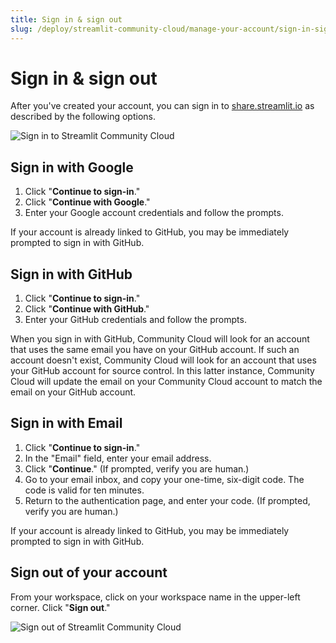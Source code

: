 ```yaml
---
title: Sign in & sign out
slug: /deploy/streamlit-community-cloud/manage-your-account/sign-in-sign-out
---
```


# Sign in & sign out

After you've created your account, you can sign in to <a href="https://share.streamlit.io" target="_blank">share.streamlit.io</a> as described by the following options.

![Sign in to Streamlit Community Cloud](/images/streamlit-community-cloud/account-sign-in.png)

## Sign in with Google

1. Click "**Continue to sign-in**."
1. Click "**Continue with Google**."
1. Enter your Google account credentials and follow the prompts.

If your account is already linked to GitHub, you may be immediately prompted to sign in with GitHub.

## Sign in with GitHub

1. Click "**Continue to sign-in**."
1. Click "**Continue with GitHub**."
1. Enter your GitHub credentials and follow the prompts.

<Important>
    When you sign in with GitHub, Community Cloud will look for an account that uses the same email you have on your GitHub account. If such an account doesn't exist, Community Cloud will look for an account that uses your GitHub account for source control. In this latter instance, Community Cloud will update the email on your Community Cloud account to match the email on your GitHub account.
</Important>

## Sign in with Email

1. Click "**Continue to sign-in**."
1. In the "Email" field, enter your email address.
1. Click "**Continue**." (If prompted, verify you are human.)
1. Go to your email inbox, and copy your one-time, six-digit code. The code is valid for ten minutes.
1. Return to the authentication page, and enter your code. (If prompted, verify you are human.)

If your account is already linked to GitHub, you may be immediately prompted to sign in with GitHub.

## Sign out of your account

From your workspace, click on your workspace name in the upper-left corner. Click "**Sign out**."

<div style={{ maxWidth: '80%', margin: 'auto' }}>
<Image src="/images/streamlit-community-cloud/account-sign-out.png" alt="Sign out of Streamlit Community Cloud" width={1168} height={640} />
</div>
